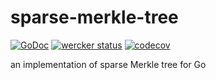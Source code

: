 # sparse-merkle-tree

[![GoDoc](https://godoc.org/github.com/m0t0k1ch1/sparse-merkle-tree?status.svg)](https://godoc.org/github.com/m0t0k1ch1/sparse-merkle-tree) [![wercker status](https://app.wercker.com/status/cf86499ea48e3f5d201b37f08154f0c9/s/master "wercker status")](https://app.wercker.com/project/byKey/cf86499ea48e3f5d201b37f08154f0c9) [![codecov](https://codecov.io/gh/m0t0k1ch1/sparse-merkle-tree/branch/master/graph/badge.svg)](https://codecov.io/gh/m0t0k1ch1/sparse-merkle-tree)

an implementation of sparse Merkle tree for Go
